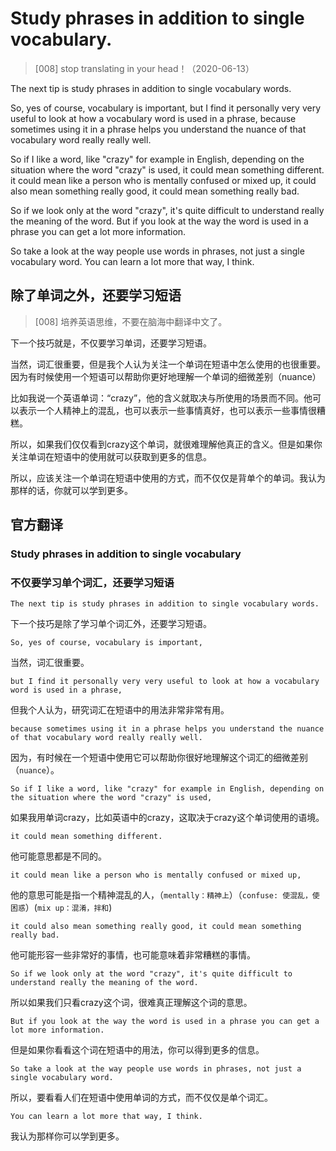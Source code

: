 # Study phrases in addition to single vocabulary.

> [008] stop translating in your head！（2020-06-13）

The next tip is study phrases in addition to single vocabulary words.

So, yes of course, vocabulary is important, but I find it personally very very useful to look at how a vocabulary word is used in a phrase, because sometimes using it in a phrase helps you understand the nuance of that vocabulary word really really well.

So if I like a word, like "crazy" for example in English, depending on the situation where the word "crazy" is used, it could mean something different. it could mean like a person who is mentally confused or mixed up, it could also mean something really good, it could mean something really bad.

So if we look only at the word "crazy", it's quite difficult to understand really the meaning of the word. But if you look at the way the word is used in a phrase you can get a lot more information.

So take a look at the way people use words in phrases, not just a single vocabulary word. You can learn a lot more that way, I think.

## 除了单词之外，还要学习短语
> [008] 培养英语思维，不要在脑海中翻译中文了。

下一个技巧就是，不仅要学习单词，还要学习短语。

当然，词汇很重要，但是我个人认为关注一个单词在短语中怎么使用的也很重要。因为有时候使用一个短语可以帮助你更好地理解一个单词的细微差别（nuance）

比如我说一个英语单词：“crazy”，他的含义就取决与所使用的场景而不同。他可以表示一个人精神上的混乱，也可以表示一些事情真好，也可以表示一些事情很糟糕。

所以，如果我们仅仅看到crazy这个单词，就很难理解他真正的含义。但是如果你关注单词在短语中的使用就可以获取到更多的信息。

所以，应该关注一个单词在短语中使用的方式，而不仅仅是背单个的单词。我认为那样的话，你就可以学到更多。


## 官方翻译
### Study phrases in addition to single vocabulary
### 不仅要学习单个词汇，还要学习短语

`The next tip is study phrases in addition to single vocabulary words.`

下一个技巧是除了学习单个词汇外，还要学习短语。

`So, yes of course, vocabulary is important,`

当然，词汇很重要。

`but I find it personally very very useful to look at how a vocabulary word is used in a phrase,`

但我个人认为，研究词汇在短语中的用法非常非常有用。

`because sometimes using it in a phrase helps you understand the nuance of that vocabulary word really really well.`

因为，有时候在一个短语中使用它可以帮助你很好地理解这个词汇的细微差别（`nuance`）。

`So if I like a word, like "crazy" for example in English, depending on the situation where the word "crazy" is used,`

如果我用单词crazy，比如英语中的crazy，这取决于crazy这个单词使用的语境。

`it could mean something different.`

他可能意思都是不同的。

`it could mean like a person who is mentally confused or mixed up,`

他的意思可能是指一个精神混乱的人，（`mentally：精神上`）（`confuse: 使混乱，使困惑`）(`mix up：混淆，拌和`)

`it could also mean something really good, it could mean something really bad.`

他可能形容一些非常好的事情，也可能意味着非常糟糕的事情。

`So if we look only at the word "crazy", it's quite difficult to understand really the meaning of the word.`

所以如果我们只看crazy这个词，很难真正理解这个词的意思。

`But if you look at the way the word is used in a phrase you can get a lot more information.`

但是如果你看看这个词在短语中的用法，你可以得到更多的信息。

`So take a look at the way people use words in phrases, not just a single vocabulary word.`

所以，要看看人们在短语中使用单词的方式，而不仅仅是单个词汇。

`You can learn a lot more that way, I think.`

我认为那样你可以学到更多。


<Vssue title="Study phrases in addition to vocabulary" />
